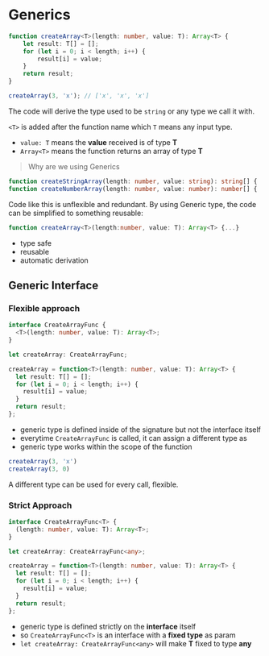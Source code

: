# Generics
```Typescript
function createArray<T>(length: number, value: T): Array<T> {
    let result: T[] = [];
    for (let i = 0; i < length; i++) {
        result[i] = value;
    }
    return result;
}

createArray(3, 'x'); // ['x', 'x', 'x']
```
The code will derive the type used to be ```string``` or any type we call it with.


```<T>``` is added after the function name which ```T``` means any input type. 

- ```value: T``` means the **value** received is of type **T**
- ```Array<T>``` means the function returns an array of type **T**

> Why are we using Generics

```Typescript
function createStringArray(length: number, value: string): string[] { ... }
function createNumberArray(length: number, value: number): number[] { ... }
```

Code like this is unflexible and redundant. By using Generic type, the code can be simplified to something reusable:

```Typescript
function createArray<T>(length:number, value: T): Array<T> {...}
```
- type safe
- reusable
- automatic derivation

## Generic Interface

### Flexible approach
```Typescript
interface CreateArrayFunc {
  <T>(length: number, value: T): Array<T>;
}

let createArray: CreateArrayFunc;

createArray = function<T>(length: number, value: T): Array<T> {
  let result: T[] = [];
  for (let i = 0; i < length; i++) {
    result[i] = value;
  }
  return result;
};
```
- generic type <T> is defined inside of the signature but not the interface itself
- everytime ```CreateArrayFunc``` is called, it can assign a different type as <T>
- generic type works within the scope of the function 

```Typescript
createArray(3, 'x')
createArray(3, 0)
```
A different type can be used for every call, flexible.

### Strict Approach
```Typescript
interface CreateArrayFunc<T> {
  (length: number, value: T): Array<T>;
}

let createArray: CreateArrayFunc<any>;

createArray = function<T>(length: number, value: T): Array<T> {
  let result: T[] = [];
  for (let i = 0; i < length; i++) {
    result[i] = value;
  }
  return result;
};
```
- generic type <T> is defined strictly on the **interface** itself
- so ```CreateArrayFunc<T>``` is an interface with a **fixed type** as param
- ```let createArray: CreateArrayFunc<any>``` will make **T** fixed to type **any** 
